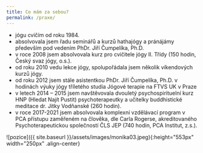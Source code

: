 ```yaml
---
title: Co mám za sebou?
permalink: /praxe/
---
```


* jógu cvičím od roku 1984.
* absolvovala jsem řadu seminářů a kurzů hathajógy a pránájámy především pod vedením PhDr.
Jiří Čumpelíka, Ph.D.
* v roce 2008 jsem absolvovala kurz pro cvičitele jógy II. Třídy (150 hodin, Český svaz jógy, o.s.).
* od roku 2010 vedu lekce jógy, spolupořádala jsem několik víkendových kurzů jógy.
* od roku 2012 jsem stále asistentkou PhDr. Jiří Čumpelíka, Ph.D. v hodinách výuky jógy tříletého
studia Jógové terapie na FTVS UK v Praze
* v letech 2014 – 2015 jsem navštěvovala dvouletý psychospirituelní kurz HNP (Hledat Najít Pustit)
psychoterapeutky a učitelky buddhistické meditace dr. Jitky Vodňanské (260 hodin).
* v roce 2017-2021 jsem absolvovala komplexní vzdělávací program v PCA přístupu zaměřeném na
člověka, dle Carla Rogerse, akreditovaného Psychoterapeutickou společností ČLS JEP (740 hodin,
PCA Institut, z.s.).

![pozice]({{ site.baseurl }}/assets/images/monika03.jpeg){:height="553px" width="250px" .align-center}

